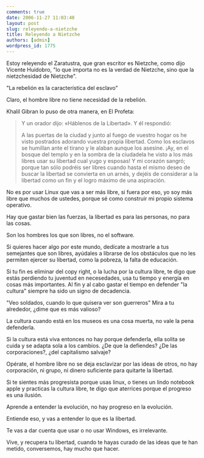 ```yaml
---
comments: true
date: 2006-11-27 11:03:40
layout: post
slug: releyendo-a-nietzche
title: Releyendo a Nietzche
authors: [admin]
wordpress_id: 1775
---
```


Estoy releyendo el Zaratustra, que gran escritor es Nietzche, como dijo Vicente Huidobro, "lo que importa no es la verdad de Nietzche, sino que la nietzchesidad de Nietzche".

"La rebelión es la característica del esclavo"

Claro, el hombre libre no tiene necesidad de la rebelión.

Khalil Gibran lo puso de otra manera, en El Profeta:

> Y un orador dijo: «Háblenos de la Libertad».
> Y él respondió:
>
> A las puertas de la ciudad y junto al fuego de vuestro hogar os he visto postrados adorando vuestra propia libertad. Como los esclavos se humillan ante el tirano y le alaban aunque los asesine. ¡Ay, en el bosque del templo y en la sombra de la ciudadela he visto a los más libres usar su libertad cual yugo y esposas! Y mi corazón sangró; porque tan sólo podréis ser libres cuando hasta el mismo deseo de buscar la libertad se convierta en un arnés, y dejéis de considerar a la libertad como un fin y el logro máximo de una aspiración.

No es por usar Linux que vas a ser más libre, si fuera por eso, yo soy más libre que muchos de ustedes, porque sé como construir mi propio sistema operativo.

Hay que gastar bien las fuerzas, la libertad es para las personas, no para las cosas. 

Son los hombres los que son libres, no el software.

Si quieres hacer algo por este mundo, dedícate a mostrarle a tus semejantes que son libres, ayúdales a librarse de los obstáculos que no les permiten ejercer su libertad, como la pobreza, la falta de educación.

Si tu fin es eliminar del copy right, o la lucha por la cultura libre, te digo que estás perdiendo tu juventud en necesedades, usa tu tiempo y energía en cosas más importantes. Al fin y al cabo gastar el tiempo en defender "la cultura" siempre ha sido un signo de decadencia.

"Veo soldados, cuando lo que quisera ver son guerreros"
Mira a tu alrededor, ¿dime que es más valioso?

La cultura cuando está en los museos es una cosa muerta, no vale la pena defenderla.

Si la cultura está viva entonces no hay porque defenderla, ella solita se cuida y se adapta sola a los cambios. 
¿De que la defiendes? ¿De las corporaciones?, ¿del capitalismo salvaje?

Opérate, el hombre libre no se deja esclavizar por las ideas de otros, no hay corporación, ni grupo, ni dinero suficiente para quitarte la libertad.

Si te sientes más progresista porque usas linux, o tienes un lindo notebook apple y practicas la cultura libre, te digo que aterrices porque el progreso es una ilusión.

Aprende a entender la evolución, no hay progreso en la evolución.

Entiende eso, y vas a entender lo que es la libertad.

Te vas a dar cuenta que usar o no usar Windows, es irrelevante.

Vive, y recupera tu libertad, cuando te hayas curado de las ideas que te han metido, conversemos, hay mucho que hacer.
